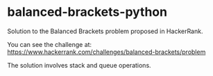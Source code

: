 # balanced-brackets-python
Solution to the Balanced Brackets problem proposed in HackerRank.

You can see the challenge at: https://www.hackerrank.com/challenges/balanced-brackets/problem

The solution involves stack and queue operations.
